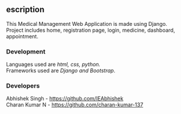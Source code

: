 ## escription
This Medical Management Web Application is made using Django.<br>
Project includes home, registration page, login, medicine, dashboard, appointment.
### Development
Languages used are *html, css, python.*<br>
Frameworks used are *Django and Bootstrap*.
### Developers
Abhishek Singh - https://github.com/IEAbhishek <br>
Charan Kumar N - https://github.com/charan-kumar-137
